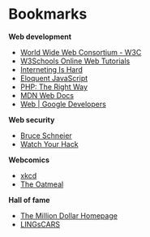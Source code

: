 # Bookmarks

**Web development**

- [World Wide Web Consortium - W3C](https://www.w3.org/)
- [W3Schools Online Web Tutorials](https://www.w3schools.com/)
- [Interneting Is Hard](https://internetingishard.com/)
- [Eloquent JavaScript](https://eloquentjavascript.net/)
- [PHP: The Right Way](https://phptherightway.com/)
- [MDN Web Docs](https://developer.mozilla.org/)
- [Web | Google Developers](https://developers.google.com/web)

**Web security**

- [Bruce Schneier](https://www.schneier.com/)
- [Watch Your Hack](https://watchyourhack.com/)

**Webcomics**

- [xkcd](https://xkcd.com/)
- [The Oatmeal](https://theoatmeal.com/)

**Hall of fame**

- [The Million Dollar Homepage](http://www.milliondollarhomepage.com/)
- [LINGsCARS](https://www.lingscars.com/)
